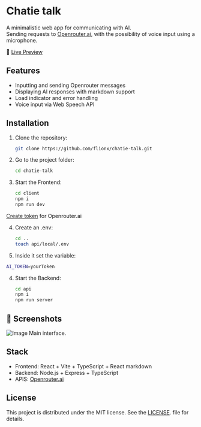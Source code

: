 # Chatie talk

A minimalistic web app for communicating with AI.  
Sending requests to [Openrouter.ai](https://openrouter.ai/), with the possibility of voice input using a microphone.

📍 [Live Preview](https://chatie-talk.vercel.app/)

## Features

- Inputting and sending Openrouter messages
- Displaying AI responses with markdown support
- Load indicator and error handling
- Voice input via Web Speech API

## Installation

1. Clone the repository:
   ```bash
   git clone https://github.com/flionx/chatie-talk.git
   ```
2. Go to the project folder:
   ```bash
   cd chatie-talk
   ```
3. Start the Frontend:
   ```bash
   cd client
   npm i
   npm run dev
   ```
[Create token](https://openrouter.ai/settings/keys) for Openrouter.ai 

4. Create an .env:
   ```bash
   cd ..
   touch api/local/.env
   ```
5.  Inside it set the variable:
   ```bash
   AI_TOKEN=yourToken
   ```

4. Start the Backend:
   ```bash
   cd api
   npm i
   npm run server
   ```

## 📸 Screenshots
![Image](https://github.com/user-attachments/assets/036cbe96-8369-47d1-aa40-3a6d690b2c66)
Main interface.

## Stack
- Frontend: React + Vite + TypeScript + React markdown
- Backend: Node.js + Express + TypeScript
- APIS: [Openrouter.ai](https://openrouter.ai/)

## License  

This project is distributed under the MIT license. See the [LICENSE](LICENSE). file for details.
